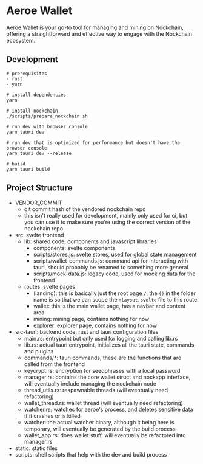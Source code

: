 # Aeroe Wallet
Aeroe Wallet is your go-to tool for managing and mining on Nockchain, offering a straightforward and effective way to engage with the Nockchain ecosystem.

## Development

```
# prerequisites
- rust
- yarn

# install dependencies
yarn

# install nockchain
./scripts/prepare_nockchain.sh

# run dev with browser console
yarn tauri dev

# run dev that is optimized for performance but doesn't have the browser console
yarn tauri dev --release

# build
yarn tauri build
```

## Project Structure

- VENDOR_COMMIT
  - git commit hash of the vendored nockchain repo
  - this isn't really used for development, mainly only used for ci, but you can use it to make sure you're using the correct version of the nockchain repo
- src: svelte frontend
  - lib: shared code, components and javascript libraries
    - components: svelte components
    - scripts/stores.js: svelte stores, used for global state management
    - scripts/wallet-commands.js: command api for interacting with tauri, should probably be renamed to something more general
    - scripts/mock-data.js: legacy code, used for mocking data for the frontend
  - routes: svelte pages
    - (landing): this is basically just the root page `/`, the `()` in the folder name is so that we can scope the `+layout.svelte` file to this route
    - wallet: this is the main wallet page, has a navbar and content area
    - mining: mining page, contains nothing for now
    - explorer: explorer page, contains nothing for now
- src-tauri: backend code, rust and tauri configuration files
  - main.rs: entrypoint but only used for logging and calling lib.rs
  - lib.rs: actual tauri entrypoint, initializes all the tauri state, commands, and plugins
  - commands/*: tauri commands, these are the functions that are called from the frontend
  - keycrypt.rs: encryption for seedphrases with a local password
  - manager.rs: contains the core wallet struct and nockapp interface, will eventually include managing the nockchain node
  - thread_utils.rs: respawnable threads (will eventually need refactoring)
  - wallet_thread.rs: wallet thread (will eventually need refactoring)
  - watcher.rs: watches for aeroe's process, and deletes sensitive data if it crashes or is killed
  - watcher: the actual watcher binary, although it being here is temporary, will eventually be generated by the build process
  - wallet_app.rs: does wallet stuff, will eventually be refactored into manager.rs
- static: static files
- scripts: shell scripts that help with the dev and build process